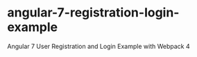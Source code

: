 # angular-7-registration-login-example

Angular 7 User Registration and Login Example with Webpack 4
